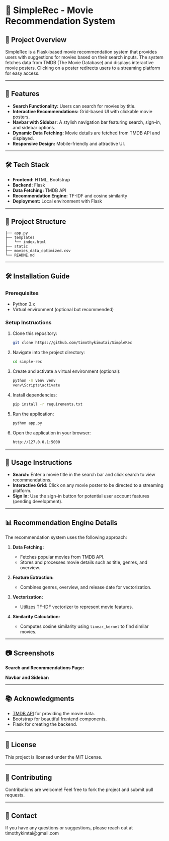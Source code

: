 # **🎥 SimpleRec - Movie Recommendation System**

## 📖 Project Overview

SimpleRec is a Flask-based movie recommendation system that provides users with suggestions for movies based on their search inputs. The system fetches data from TMDB (The Movie Database) and displays interactive movie posters. Clicking on a poster redirects users to a streaming platform for easy access.

---

## 🚀 Features

- **Search Functionality:** Users can search for movies by title.
- **Interactive Recommendations:** Grid-based UI with clickable movie posters.
- **Navbar with Sidebar:** A stylish navigation bar featuring search, sign-in, and sidebar options.
- **Dynamic Data Fetching:** Movie details are fetched from TMDB API and displayed.
- **Responsive Design:** Mobile-friendly and attractive UI.

---

## 🛠️ Tech Stack

- **Frontend:** HTML, Bootstrap
- **Backend:** Flask
- **Data Fetching:** TMDB API
- **Recommendation Engine:** TF-IDF and cosine similarity
- **Deployment:** Local environment with Flask

---

## 🧩 Project Structure

```
├── app.py                  
├── templates
│   └── index.html          
├── static                  
├── movies_data_optimized.csv 
└── README.md               
```

---

## 🛠️ Installation Guide

### Prerequisites

- Python 3.x
- Virtual environment (optional but recommended)

### Setup Instructions

1. Clone this repository:
   ```bash
   git clone https://github.com/timothykimutai/SimpleRec
   ```
2. Navigate into the project directory:
   ```bash
   cd simple-rec
   ```
3. Create and activate a virtual environment (optional):
   ```bash
   python -m venv venv
   venv\Scripts\activate
   ```
4. Install dependencies:
   ```bash
   pip install -r requirements.txt
   ```
5. Run the application:
   ```bash
   python app.py
   ```
6. Open the application in your browser:
   ```bash
   http://127.0.0.1:5000
   ```

---

## 🎯 Usage Instructions

- **Search:** Enter a movie title in the search bar and click search to view recommendations.
- **Interactive Grid:** Click on any movie poster to be directed to a streaming platform.
- **Sign In:** Use the sign-in button for potential user account features (pending development).

---

## 📊 Recommendation Engine Details

The recommendation system uses the following approach:

1. **Data Fetching:**

   - Fetches popular movies from TMDB API.
   - Stores and processes movie details such as title, genres, and overview.

2. **Feature Extraction:**

   - Combines genres, overview, and release date for vectorization.

3. **Vectorization:**

   - Utilizes TF-IDF vectorizer to represent movie features.

4. **Similarity Calculation:**

   - Computes cosine similarity using `linear_kernel` to find similar movies.

---

## 📷 Screenshots

**Search and Recommendations Page:**

**Navbar and Sidebar:**

---

## 📚 Acknowledgments

- [TMDB API](https://www.themoviedb.org/) for providing the movie data.
- Bootstrap for beautiful frontend components.
- Flask for creating the backend.

---

## 📄 License

This project is licensed under the MIT License.

---

## 👏 Contributing

Contributions are welcome! Feel free to fork the project and submit pull requests.

---

## 🔗 Contact

If you have any questions or suggestions, please reach out at timothykimtai\@gmail.com

